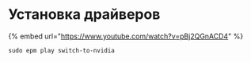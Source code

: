 # Установка драйверов

{% embed url="https://www.youtube.com/watch?v=pBj2QGnACD4" %}

```
sudo epm play switch-to-nvidia
```
